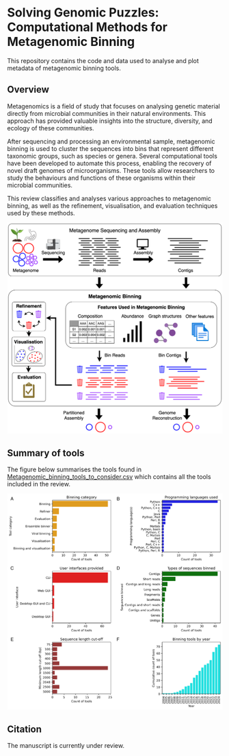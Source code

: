 # Solving Genomic Puzzles: Computational Methods for Metagenomic Binning
This repository contains the code and data used to analyse and plot metadata of metagenomic binning tools.

## Overview

Metagenomics is a field of study that focuses on analysing genetic material directly from microbial communities in their natural environments. This approach has provided valuable insights into the structure, diversity, and ecology of these communities.

After sequencing and processing an environmental sample, metagenomic binning is used to cluster the sequences into bins that represent different taxonomic groups, such as species or genera. Several computational tools have been developed to automate this process, enabling the recovery of novel draft genomes of microorganisms. These tools allow researchers to study the behaviours and functions of these organisms within their microbial communities.

This review classifies and analyses various approaches to metagenomic binning, as well as the refinement, visualisation, and evaluation techniques used by these methods.

<p align="center">
  <img src="figures/Binning_reads_contigs.png" width="700">
</p>

## Summary of tools

The figure below summarises the tools found in [Metagenomic_binning_tools_to_consider.csv](https://github.com/metagentools/metagenomic_binning_review/blob/main/data/Metagenomic_binning_tools_to_consider.csv) which contains all the tools included in the review.

<p align="center">
  <img src="figures/Binning_tools_summarised_labelled.png" width="700">
</p>

## Citation

The manuscript is currently under review.
